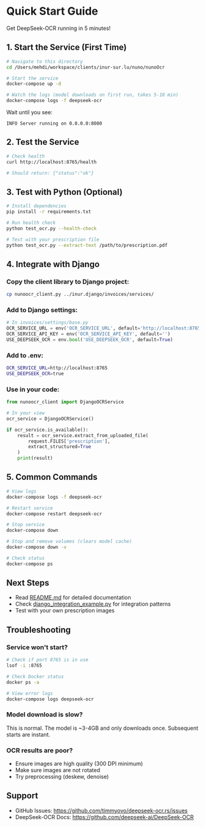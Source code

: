 # Quick Start Guide

Get DeepSeek-OCR running in 5 minutes!

## 1. Start the Service (First Time)

```bash
# Navigate to this directory
cd /Users/mehdi/workspace/clients/inur-sur.lu/nuno/nunoOcr

# Start the service
docker-compose up -d

# Watch the logs (model downloads on first run, takes 5-10 min)
docker-compose logs -f deepseek-ocr
```

Wait until you see:
```
INFO Server running on 0.0.0.0:8000
```

## 2. Test the Service

```bash
# Check health
curl http://localhost:8765/health

# Should return: {"status":"ok"}
```

## 3. Test with Python (Optional)

```bash
# Install dependencies
pip install -r requirements.txt

# Run health check
python test_ocr.py --health-check

# Test with your prescription file
python test_ocr.py --extract-text /path/to/prescription.pdf
```

## 4. Integrate with Django

### Copy the client library to Django project:

```bash
cp nunoocr_client.py ../inur.django/invoices/services/
```

### Add to Django settings:

```python
# In invoices/settings/base.py
OCR_SERVICE_URL = env('OCR_SERVICE_URL', default='http://localhost:8765')
OCR_SERVICE_API_KEY = env('OCR_SERVICE_API_KEY', default='')
USE_DEEPSEEK_OCR = env.bool('USE_DEEPSEEK_OCR', default=True)
```

### Add to .env:

```bash
OCR_SERVICE_URL=http://localhost:8765
USE_DEEPSEEK_OCR=true
```

### Use in your code:

```python
from nunoocr_client import DjangoOCRService

# In your view
ocr_service = DjangoOCRService()

if ocr_service.is_available():
    result = ocr_service.extract_from_uploaded_file(
        request.FILES['prescription'],
        extract_structured=True
    )
    print(result)
```

## 5. Common Commands

```bash
# View logs
docker-compose logs -f deepseek-ocr

# Restart service
docker-compose restart deepseek-ocr

# Stop service
docker-compose down

# Stop and remove volumes (clears model cache)
docker-compose down -v

# Check status
docker-compose ps
```

## Next Steps

- Read [README.md](README.md) for detailed documentation
- Check [django_integration_example.py](django_integration_example.py) for integration patterns
- Test with your own prescription images

## Troubleshooting

### Service won't start?
```bash
# Check if port 8765 is in use
lsof -i :8765

# Check Docker status
docker ps -a

# View error logs
docker-compose logs deepseek-ocr
```

### Model download is slow?
This is normal. The model is ~3-4GB and only downloads once. Subsequent starts are instant.

### OCR results are poor?
- Ensure images are high quality (300 DPI minimum)
- Make sure images are not rotated
- Try preprocessing (deskew, denoise)

## Support

- GitHub Issues: https://github.com/timmyovo/deepseek-ocr.rs/issues
- DeepSeek-OCR Docs: https://github.com/deepseek-ai/DeepSeek-OCR
